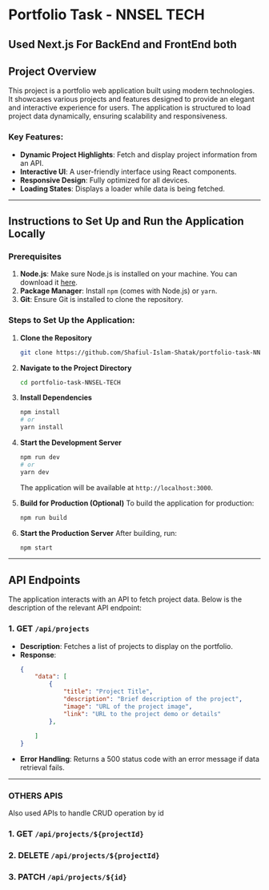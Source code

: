 # Portfolio Task - NNSEL TECH

## Used Next.js For BackEnd and FrontEnd both

## Project Overview
This project is a portfolio web application built using modern technologies. It showcases various projects and features designed to provide an elegant and interactive experience for users. The application is structured to load project data dynamically, ensuring scalability and responsiveness. 

### Key Features:
- **Dynamic Project Highlights**: Fetch and display project information from an API.
- **Interactive UI**: A user-friendly interface using React components.
- **Responsive Design**: Fully optimized for all devices.
- **Loading States**: Displays a loader while data is being fetched.

---

## Instructions to Set Up and Run the Application Locally

### Prerequisites
1. **Node.js**: Make sure Node.js is installed on your machine. You can download it [here](https://nodejs.org/).
2. **Package Manager**: Install `npm` (comes with Node.js) or `yarn`.
3. **Git**: Ensure Git is installed to clone the repository.

### Steps to Set Up the Application:

1. **Clone the Repository**
   ```bash
   git clone https://github.com/Shafiul-Islam-Shatak/portfolio-task-NNSEL-TECH.git
   ```

2. **Navigate to the Project Directory**
   ```bash
   cd portfolio-task-NNSEL-TECH
   ```

3. **Install Dependencies**
   ```bash
   npm install
   # or
   yarn install
   ```

4. **Start the Development Server**
   ```bash
   npm run dev
   # or
   yarn dev
   ```
   The application will be available at `http://localhost:3000`.

5. **Build for Production (Optional)**
   To build the application for production:
   ```bash
   npm run build
   ```

6. **Start the Production Server**
   After building, run:
   ```bash
   npm start
   ```

---

## API Endpoints
The application interacts with an API to fetch project data. Below is the description of the relevant API endpoint:

### 1. **GET `/api/projects`**
- **Description**: Fetches a list of projects to display on the portfolio.
- **Response**:
  ```json
  {
      "data": [
          {
              "title": "Project Title",
              "description": "Brief description of the project",
              "image": "URL of the project image",
              "link": "URL to the project demo or details"
          },
          
      ]
  }
  ```
- **Error Handling**:
  Returns a 500 status code with an error message if data retrieval fails.

---

### OTHERS APIS
Also used  APIs to handle CRUD operation by id 
### 1. **GET `/api/projects/${projectId}`**
### 2. **DELETE `/api/projects/${projectId}`**
### 3. **PATCH `/api/projects/${id}`**

